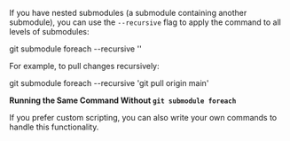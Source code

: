 If you have nested submodules (a submodule containing another submodule), you can use the `--recursive` flag to apply the command to all levels of submodules:

git submodule foreach --recursive '<command>'  

For example, to pull changes recursively:

git submodule foreach --recursive 'git pull origin main'  

**Running the Same Command Without `git submodule foreach`**

If you prefer custom scripting, you can also write your own commands to handle this functionality.